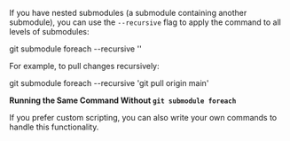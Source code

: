 If you have nested submodules (a submodule containing another submodule), you can use the `--recursive` flag to apply the command to all levels of submodules:

git submodule foreach --recursive '<command>'  

For example, to pull changes recursively:

git submodule foreach --recursive 'git pull origin main'  

**Running the Same Command Without `git submodule foreach`**

If you prefer custom scripting, you can also write your own commands to handle this functionality.